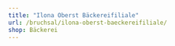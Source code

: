 ```yaml
---
title: "Ilona Oberst Bäckereifiliale"
url: /bruchsal/ilona-oberst-baeckereifiliale/
shop: Bäckerei
---
```

